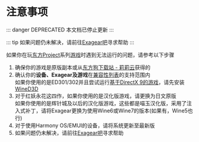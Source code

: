 # 注意事项

::: danger DEPRECATED
本文档已停止更新
:::

::: tip
如果问题仍未解决，请前往[Exagear吧](https://tieba.baidu.com/f?ie=utf-8&kw=exagear)寻求帮助
:::

如果你在玩[东方Project](https://thwiki.cc/-/3)系列[游戏](https://thwiki.cc/-/9d)时遇到无法运行的问题，请参考以下步骤

1. 确保你的游戏是原版副本或从[东方狗下载站 - 莉莉云](https://cn.thdog.moe)获得的
2. 确认你的**设备、Exagear及游戏**在[兼容性列表](/compatibility/)的支持范围内  
如果你使用的是ED301/302并且尝试运行[基于DirectX 9的游戏]()，请先安装[WineD3D]()
3. 对于红妖永花这四作，如果你使用的是汉化版游戏，请更换为日文原版  
   如果你使用的是辉针城及以后的汉化版游戏，这些都是喵玉汉化版，采用了注入式补丁，请将Exagear更换为使用Wine6或Wine7的版本(如果有，Wine5也行)
4. 对于使用Harmony OS/EMUI的设备，请将系统更新至最新版
5. 如果问题仍未解决，请前往[Exagear吧](https://tieba.baidu.com/f?ie=utf-8&kw=exagear)寻求帮助

